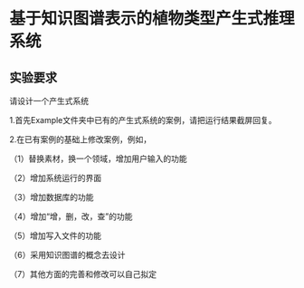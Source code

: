 # 基于知识图谱表示的植物类型产生式推理系统 
## 实验要求

请设计一个产生式系统

1.首先Example文件夹中已有的产生式系统的案例，请把运行结果截屏回复。

2.在已有案例的基础上修改案例，例如，

（1）替换素材，换一个领域，增加用户输入的功能

（2）增加系统运行的界面

（3）增加数据库的功能

（4）增加“增，删，改，查”的功能

（5）增加写入文件的功能

（6）采用知识图谱的概念去设计

（7）其他方面的完善和修改可以自己拟定
